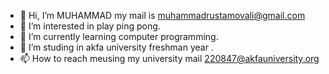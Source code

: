 - 👋 Hi, I’m MUHAMMAD my mail is muhammadrustamovali@gmail.com
- 👀 I’m interested in play ping pong.
- 🌱 I’m currently learning computer programming.
- 💞️ I’m studing in akfa university freshman year .
- 📫 How to reach meusing  my university mail 220847@akfauniversity.org

<!---
220847cs16/220847cs16 is a ✨ special ✨ repository because its `README.md` (this file) appears on your GitHub profile.
You can click the Preview link to take a look at your changes.
--->
